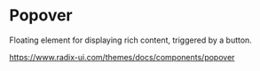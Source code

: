 # Popover

Floating element for displaying rich content, triggered by a button.

https://www.radix-ui.com/themes/docs/components/popover
